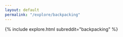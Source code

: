 ```yaml
---
layout: default
permalink: "/explore/backpacking"
---
```


<link rel="stylesheet" type="text/css" href="/static/css/explore.css">
{% include explore.html subreddit="backpacking" %}
